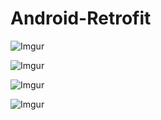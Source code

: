 # Android-Retrofit
![Imgur](http://i.imgur.com/90Vr11n.png)

![Imgur](http://i.imgur.com/buzKD5M.png)

![Imgur](http://i.imgur.com/lkJireb.png)

![Imgur](http://i.imgur.com/JgrsvST.png)
